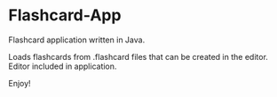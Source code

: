 # Flashcard-App
Flashcard application written in Java.

Loads flashcards from .flashcard files that can be created in the editor. Editor included in application.

Enjoy!
